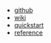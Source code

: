 * [github](https://github.com/nix-community/disko/)
* [wiki](https://nixos.wiki/wiki/Disko)
* [quickstart](https://github.com/nix-community/disko/blob/master/docs/quickstart.md)
* [reference](https://github.com/nix-community/disko/blob/master/docs/reference.md)
